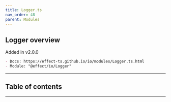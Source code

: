 ```yaml
---
title: Logger.ts
nav_order: 48
parent: Modules
---
```


## Logger overview

Added in v2.0.0

```md
- Docs: https://effect-ts.github.io/io/modules/Logger.ts.html
- Module: "@effect/io/Logger"
```

---

<h2 class="text-delta">Table of contents</h2>

---

